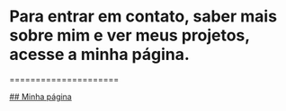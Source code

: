 # Para entrar em contato, saber mais sobre mim e ver meus projetos, acesse a minha página.
=====================

[## Minha página](https://www.devnicius.github.io/)
